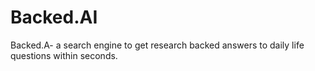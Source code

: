# Backed.AI
Backed.A- a search engine to get research backed answers to daily life questions within seconds.
